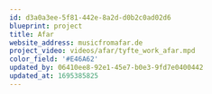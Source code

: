 ```yaml
---
id: d3a0a3ee-5f81-442e-8a2d-d0b2c0ad02d6
blueprint: project
title: Afar
website_address: musicfromafar.de
project_video: videos/afar/tyfte_work_afar.mpd
color_field: '#E46A62'
updated_by: 06410ee8-92e1-45e7-b0e3-9fd7e0400442
updated_at: 1695385825
---
```

